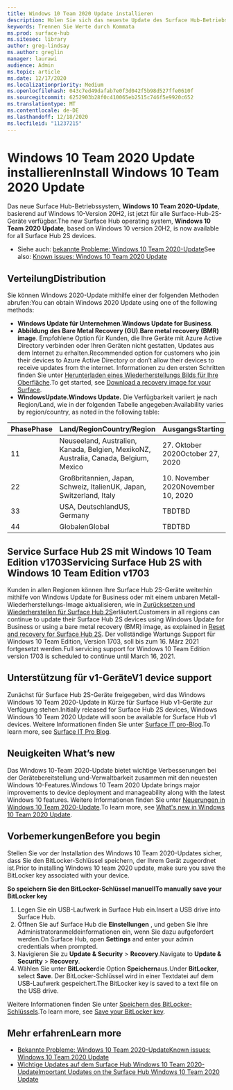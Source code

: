 ```yaml
---
title: Windows 10 Team 2020 Update installieren
description: Holen Sie sich das neueste Update des Surface Hub-Betriebssystems, Windows 10 Team 2020-Update.
keywords: Trennen Sie Werte durch Kommata
ms.prod: surface-hub
ms.sitesec: library
author: greg-lindsay
ms.author: greglin
manager: laurawi
audience: Admin
ms.topic: article
ms.date: 12/17/2020
ms.localizationpriority: Medium
ms.openlocfilehash: 043c7ed49dafab7e0f3d042f5b98d527ffe0610f
ms.sourcegitcommit: 6252903b28f0c410065eb2515c746f5e9920c652
ms.translationtype: MT
ms.contentlocale: de-DE
ms.lasthandoff: 12/18/2020
ms.locfileid: "11237215"
---
```

# <span data-ttu-id="e97d0-104">Windows 10 Team 2020 Update installieren</span><span class="sxs-lookup"><span data-stu-id="e97d0-104">Install Windows 10 Team 2020 Update</span></span> 

<span data-ttu-id="e97d0-105">Das neue Surface Hub-Betriebssystem, **Windows 10 Team 2020-Update**, basierend auf Windows 10-Version 20H2, ist jetzt für alle Surface-Hub-2S-Geräte verfügbar.</span><span class="sxs-lookup"><span data-stu-id="e97d0-105">The new Surface Hub operating system, **Windows 10 Team 2020 Update**, based on Windows 10 version 20H2, is now available for all Surface Hub 2S devices.</span></span>  

- <span data-ttu-id="e97d0-106">Siehe auch: [bekannte Probleme: Windows 10 Team 2020-Update](surface-hub-2020-update.md)</span><span class="sxs-lookup"><span data-stu-id="e97d0-106">See also: [Known issues: Windows 10 Team 2020 Update](surface-hub-2020-update.md)</span></span>

## <span data-ttu-id="e97d0-107">Verteilung</span><span class="sxs-lookup"><span data-stu-id="e97d0-107">Distribution</span></span>

<span data-ttu-id="e97d0-108">Sie können Windows 2020-Update mithilfe einer der folgenden Methoden abrufen:</span><span class="sxs-lookup"><span data-stu-id="e97d0-108">You can obtain Windows 2020 Update using one of the following methods:</span></span>

- <span data-ttu-id="e97d0-109">**Windows Update für Unternehmen**.</span><span class="sxs-lookup"><span data-stu-id="e97d0-109">**Windows Update for Business**.</span></span>
- <span data-ttu-id="e97d0-110">**Abbildung des Bare Metal Recovery (GU)**.</span><span class="sxs-lookup"><span data-stu-id="e97d0-110">**Bare metal recovery (BMR) image**.</span></span> <span data-ttu-id="e97d0-111">Empfohlene Option für Kunden, die Ihre Geräte mit Azure Active Directory verbinden oder Ihren Geräten nicht gestatten, Updates aus dem Internet zu erhalten.</span><span class="sxs-lookup"><span data-stu-id="e97d0-111">Recommended option for customers who join their devices to Azure Active Directory or don’t allow their devices to receive updates from the internet.</span></span> <span data-ttu-id="e97d0-112">Informationen zu den ersten Schritten finden Sie unter [Herunterladen eines Wiederherstellungs Bilds für Ihre Oberfläche](https://support.microsoft.com/surfacerecoveryimage).</span><span class="sxs-lookup"><span data-stu-id="e97d0-112">To get started, see [Download a recovery image for your Surface](https://support.microsoft.com/surfacerecoveryimage).</span></span>
- **<span data-ttu-id="e97d0-113">WindowsUpdate.</span><span class="sxs-lookup"><span data-stu-id="e97d0-113">Windows Update.</span></span>** <span data-ttu-id="e97d0-114">Die Verfügbarkeit variiert je nach Region/Land, wie in der folgenden Tabelle angegeben:</span><span class="sxs-lookup"><span data-stu-id="e97d0-114">Availability varies by region/country, as noted in the following table:</span></span>

| <span data-ttu-id="e97d0-115">Phase</span><span class="sxs-lookup"><span data-stu-id="e97d0-115">Phase</span></span> | <span data-ttu-id="e97d0-116">Land/Region</span><span class="sxs-lookup"><span data-stu-id="e97d0-116">Country/Region</span></span>                         | <span data-ttu-id="e97d0-117">Ausgangs</span><span class="sxs-lookup"><span data-stu-id="e97d0-117">Starting</span></span>          |
| ----- | -------------------------------------- | ----------------- |
| <span data-ttu-id="e97d0-118">1</span><span class="sxs-lookup"><span data-stu-id="e97d0-118">1</span></span>     | <span data-ttu-id="e97d0-119">Neuseeland, Australien, Kanada, Belgien, Mexiko</span><span class="sxs-lookup"><span data-stu-id="e97d0-119">NZ, Australia, Canada, Belgium, Mexico</span></span> | <span data-ttu-id="e97d0-120">27. Oktober 2020</span><span class="sxs-lookup"><span data-stu-id="e97d0-120">October 27, 2020</span></span>  |
| <span data-ttu-id="e97d0-121">2</span><span class="sxs-lookup"><span data-stu-id="e97d0-121">2</span></span>     | <span data-ttu-id="e97d0-122">Großbritannien, Japan, Schweiz, Italien</span><span class="sxs-lookup"><span data-stu-id="e97d0-122">UK, Japan, Switzerland, Italy</span></span>          | <span data-ttu-id="e97d0-123">10. November 2020</span><span class="sxs-lookup"><span data-stu-id="e97d0-123">November 10, 2020</span></span> |
| <span data-ttu-id="e97d0-124">3</span><span class="sxs-lookup"><span data-stu-id="e97d0-124">3</span></span>     | <span data-ttu-id="e97d0-125">USA, Deutschland</span><span class="sxs-lookup"><span data-stu-id="e97d0-125">US, Germany</span></span>                            | <span data-ttu-id="e97d0-126">TBD</span><span class="sxs-lookup"><span data-stu-id="e97d0-126">TBD</span></span> |
| <span data-ttu-id="e97d0-127">4</span><span class="sxs-lookup"><span data-stu-id="e97d0-127">4</span></span>     | <span data-ttu-id="e97d0-128">Globalen</span><span class="sxs-lookup"><span data-stu-id="e97d0-128">Global</span></span>                                 | <span data-ttu-id="e97d0-129">TBD</span><span class="sxs-lookup"><span data-stu-id="e97d0-129">TBD</span></span>  |

## <span data-ttu-id="e97d0-130">Service Surface Hub 2S mit Windows 10 Team Edition v1703</span><span class="sxs-lookup"><span data-stu-id="e97d0-130">Servicing Surface Hub 2S with Windows 10 Team Edition v1703</span></span> 

<span data-ttu-id="e97d0-131">Kunden in allen Regionen können Ihre Surface Hub 2S-Geräte weiterhin mithilfe von Windows Update for Business oder mit einem unbaren Metall-Wiederherstellungs-Image aktualisieren, wie in [Zurücksetzen und Wiederherstellen für Surface Hub 2S](surface-hub-2s-recover-reset.md)erläutert.</span><span class="sxs-lookup"><span data-stu-id="e97d0-131">Customers in all regions can continue to update their Surface Hub 2S devices using Windows Update for Business or using a bare metal recovery (BMR) image, as explained in [Reset and recovery for Surface Hub 2S](surface-hub-2s-recover-reset.md).</span></span> <span data-ttu-id="e97d0-132">Der vollständige Wartungs Support für Windows 10 Team Edition, Version 1703, soll bis zum 16. März 2021 fortgesetzt werden.</span><span class="sxs-lookup"><span data-stu-id="e97d0-132">Full servicing support for Windows 10 Team Edition version 1703 is scheduled to continue until March 16, 2021.</span></span>


## <span data-ttu-id="e97d0-133">Unterstützung für v1-Geräte</span><span class="sxs-lookup"><span data-stu-id="e97d0-133">V1 device support</span></span> 

<span data-ttu-id="e97d0-134">Zunächst für Surface Hub 2S-Geräte freigegeben, wird das Windows Windows 10 Team 2020-Update in Kürze für Surface Hub v1-Geräte zur Verfügung stehen.</span><span class="sxs-lookup"><span data-stu-id="e97d0-134">Initially released for Surface Hub 2S devices, Windows Windows 10 Team 2020 Update will soon be available for Surface Hub v1 devices.</span></span> <span data-ttu-id="e97d0-135">Weitere Informationen finden Sie unter [Surface IT pro-Blog](https://techcommunity.microsoft.com/t5/surface-it-pro-blog/surface-hub-windows-10-team-2020-update-available-october-27/ba-p/1810739).</span><span class="sxs-lookup"><span data-stu-id="e97d0-135">To learn more, see [Surface IT Pro Blog](https://techcommunity.microsoft.com/t5/surface-it-pro-blog/surface-hub-windows-10-team-2020-update-available-october-27/ba-p/1810739).</span></span>
 
## <span data-ttu-id="e97d0-136">Neuigkeiten </span><span class="sxs-lookup"><span data-stu-id="e97d0-136">What’s new</span></span>

<span data-ttu-id="e97d0-137">Das Windows 10-Team 2020-Update bietet wichtige Verbesserungen bei der Gerätebereitstellung und-Verwaltbarkeit zusammen mit den neuesten Windows 10-Features.</span><span class="sxs-lookup"><span data-stu-id="e97d0-137">Windows 10 Team 2020 Update brings major improvements to device deployment and manageability along with the latest Windows 10 features.</span></span> <span data-ttu-id="e97d0-138">Weitere Informationen finden Sie unter [Neuerungen in Windows 10 Team 2020-Update](surface-hub-2020-update-whats-new.md).</span><span class="sxs-lookup"><span data-stu-id="e97d0-138">To learn more, see [What's new in Windows 10 Team 2020 Update](surface-hub-2020-update-whats-new.md).</span></span>
 
## <span data-ttu-id="e97d0-139">Vorbemerkungen</span><span class="sxs-lookup"><span data-stu-id="e97d0-139">Before you begin</span></span>

<span data-ttu-id="e97d0-140">Stellen Sie vor der Installation des Windows 10 Team 2020-Updates sicher, dass Sie den BitLocker-Schlüssel speichern, der Ihrem Gerät zugeordnet ist.</span><span class="sxs-lookup"><span data-stu-id="e97d0-140">Prior to installing Windows 10 team 2020 update, make sure you save the BitLocker key associated with your device.</span></span> 

**<span data-ttu-id="e97d0-141">So speichern Sie den BitLocker-Schlüssel manuell</span><span class="sxs-lookup"><span data-stu-id="e97d0-141">To manually save your BitLocker key</span></span>**

1. <span data-ttu-id="e97d0-142">Legen Sie ein USB-Laufwerk in Surface Hub ein.</span><span class="sxs-lookup"><span data-stu-id="e97d0-142">Insert a USB drive into Surface Hub.</span></span>
2. <span data-ttu-id="e97d0-143">Öffnen Sie auf Surface Hub die **Einstellungen** , und geben Sie Ihre Administratoranmeldeinformationen ein, wenn Sie dazu aufgefordert werden.</span><span class="sxs-lookup"><span data-stu-id="e97d0-143">On Surface Hub, open **Settings** and enter your admin credentials when prompted.</span></span>
3. <span data-ttu-id="e97d0-144">Navigieren Sie zu **Update & Security**  >  **Recovery**.</span><span class="sxs-lookup"><span data-stu-id="e97d0-144">Navigate to **Update & Security** > **Recovery**.</span></span>
4. <span data-ttu-id="e97d0-145">Wählen Sie unter **BitLocker**die Option **Speichern**aus.</span><span class="sxs-lookup"><span data-stu-id="e97d0-145">Under **BitLocker**, select **Save**.</span></span> <span data-ttu-id="e97d0-146">Der BitLocker-Schlüssel wird in einer Textdatei auf dem USB-Laufwerk gespeichert.</span><span class="sxs-lookup"><span data-stu-id="e97d0-146">The BitLocker key is saved to a text file on the USB drive.</span></span>

<span data-ttu-id="e97d0-147">Weitere Informationen finden Sie unter [Speichern des BitLocker-Schlüssels](save-bitlocker-key-surface-hub.md).</span><span class="sxs-lookup"><span data-stu-id="e97d0-147">To learn more, see [Save your BitLocker key](save-bitlocker-key-surface-hub.md).</span></span>

## <span data-ttu-id="e97d0-148">Mehr erfahren</span><span class="sxs-lookup"><span data-stu-id="e97d0-148">Learn more</span></span>

- [<span data-ttu-id="e97d0-149">Bekannte Probleme: Windows 10 Team 2020-Update</span><span class="sxs-lookup"><span data-stu-id="e97d0-149">Known issues: Windows 10 Team 2020 Update</span></span>](surface-hub-2020-update.md)
- [<span data-ttu-id="e97d0-150">Wichtige Updates auf dem Surface Hub Windows 10 Team 2020-Update</span><span class="sxs-lookup"><span data-stu-id="e97d0-150">Important Updates on the Surface Hub Windows 10 Team 2020 Update</span></span>](https://techcommunity.microsoft.com/t5/surface-it-pro-blog/important-updates-on-the-surface-hub-windows-10-team-2020-update/ba-p/1960897)
